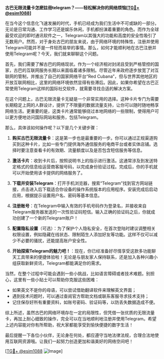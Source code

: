**古巴无限流量卡怎麽註冊telegram？——轻松解决你的网络烦恼[[TG💪+ @esim1088](https://t.me/s/esim1088)]**

在当今这个信息化飞速发展的时代，手机已经成为我们生活中不可或缺的一部分。无论是日常沟通、工作学习还是娱乐休闲，手机都扮演着重要的角色。而作为全球最受欢迎的即时通讯软件之一，Telegram以其强大的功能和高度的安全性吸引了无数用户。然而，对于身处古巴的朋友来说，由于网络环境的特殊性，注册并使用Telegram可能并不是一件轻而易举的事情。那么，如何才能顺利地在古巴注册并使用Telegram呢？今天，我们就来聊聊这个问题。

首先，我们需要了解古巴的网络现状。作为一个经济相对封闭且受到严格管控的国家，古巴的互联网服务长期以来面临着诸多限制。尽管近年来政府逐步放宽了对互联网的管制，并推出了自己的国家网络平台“Red Cubana”，但与世界其他地区的开放互联网相比，这里的网络环境依然显得有些滞后。因此，如果你希望在古巴正常使用Telegram这样的国际社交软件，就需要寻找合适的解决方案。

在这个问题上，古巴无限流量卡无疑是一个非常实用的选择。这种卡片专门为需要长期稳定上网的人群设计，提供了不限量的数据流量支持，让你可以随时随地畅享网络生活。更重要的是，这类卡片通常能够绕过本地网络的一些限制，使得用户可以更方便地访问国际网站和服务，包括Telegram。

那么，具体该如何操作呢？以下是几个关键步骤：

1. **购买古巴无限流量卡**：这是第一步也是最重要的一步。你可以通过正规渠道购买到这种卡片，比如一些专门提供海外通信服务的电商平台或者实体店铺。选择时要注意查看卡的有效期、流量额度以及是否包含短信服务等信息。

2. **激活卡片**：收到卡片后，按照说明书上的指示进行激活。这通常涉及到发送特定格式的信息给运营商客服号码，以完成身份验证过程。完成后，你的手机就可以开始使用该卡提供的网络服务了。

3. **下载并安装Telegram**：打开手机浏览器，搜索“Telegram”找到官方网站链接，点击进入后下载适合你设备的操作系统版本的应用程序。安装完成后启动应用，根据提示设置用户名、密码等基本信息。

4. **注册账号**：在Telegram中输入有效的手机号码作为登录名，并接收来自Telegram服务器发送的一次性验证码短信。输入正确的验证码之后，你就成功创建了一个新的Telegram账户！

5. **配置隐私设置**（可选）：为了保护个人隐私安全，在首次登陆时建议调整相关权限设置，例如隐藏在线状态、限制陌生人添加好友等功能。这样不仅可以减少不必要的骚扰，还能提高账户安全性。

6. **开始探索Telegram的魅力吧！**：现在，你已经准备好尽情享受这款多功能聊天工具带来的便捷体验啦！无论是与朋友家人保持联系，还是加入各种兴趣小组获取新鲜资讯，Telegram都能满足你的需求。

当然，在整个过程中可能会遇到一些小挑战，比如语言障碍或者技术难题。别担心，这里有一些小贴士可以帮助你克服这些困难：

- 如果英文不是你的母语，可以尝试借助翻译软件来理解英文界面；
- 遇到技术问题时，可以通过查阅官方帮助文档或联系客服寻求技术支持；
- 记住保存好所有重要资料，如账号密码、验证码等，以防丢失数据造成不便。

综上所述，虽然古巴的网络环境存在一定的局限性，但凭借一张优质的无限流量卡，再加上耐心细致的操作，完全可以在当地顺利地注册并使用Telegram。希望上述内容能对你有所帮助，祝大家都能享受到愉快便捷的数字生活！

最后提醒一下各位小伙伴，无论身在何处，都应遵守当地法律法规，合理合法地使用互联网资源哦。让我们一起努力创造更加和谐美好的网络空间吧！

[[TG💪+ @esim1088](https://t.me/s/esim1088) ![Image](https://i.postimg.cc/4NQfJmqS/Snipaste-2025-05-13-00-14-12.png)]